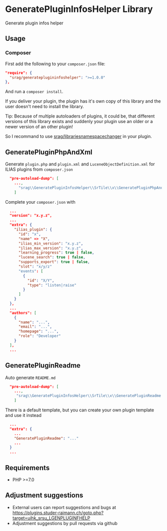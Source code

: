 # GeneratePluginInfosHelper Library

Generate plugin infos helper

## Usage

### Composer
First add the following to your `composer.json` file:
```json
"require": {
  "srag/generateplugininfoshelper": ">=1.0.0"
},
```
And run a `composer install`.

If you deliver your plugin, the plugin has it's own copy of this library and the user doesn't need to install the library.

Tip: Because of multiple autoloaders of plugins, it could be, that different versions of this library exists and suddenly your plugin use an older or a newer version of an other plugin!

So I recommand to use [srag/librariesnamespacechanger](https://packagist.org/packages/srag/librariesnamespacechanger) in your plugin.

## GeneratePluginPhpAndXml
Generate `plugin.php` and `plugin.xml` and `LuceneObjectDefinition.xml` for ILIAS plugins from `composer.json`
```json
  "pre-autoload-dump": [
    ...,
      "srag\\GeneratePluginInfosHelper\\SrTile\\x\\GeneratePluginPhpAndXml::generatePluginPhpAndXml"
    ]
```

Complete your `composer.json` with
```json
  ...
  "version": "x.y.z",
  ...
  "extra": {
    "ilias_plugin": {
      "id": "x",
      "name" => "X",
      "ilias_min_version": "x.y.z",
      "ilias_max_version": "x.y.z",
      "learning_progress": true | false,
      "lucene_search": true | false,
      "supports_export": true | false,
      "slot": "x/y/z"
      "events": [
        {
          "id": "X/Y",
          "type": "listen|raise"
        }
      ]
    }
  },
  ...
  "authors": [
    {
      "name": "...",
      "email": "...",
      "homepage": "...",
      "role": "Developer"
    }
  ],
  ...
```

## GeneratePluginReadme
Auto generate `README.md`
```json
  "pre-autoload-dump": [
    ...,
     "srag\\GeneratePluginInfosHelper\\SrTile\\x\\GeneratePluginReadme::generatePluginReadme"
    ]
```
There is a default template, but you can create your own plugin template and use it instead
```json
  ...
  "extra": {
    ...
    "GeneratePluginReadme": "..."
    ...
  }
  ...
```

## Requirements
* PHP >=7.0

## Adjustment suggestions
* External users can report suggestions and bugs at https://plugins.studer-raimann.ch/goto.php?target=uihk_srsu_LGENPLUGINFHELP
* Adjustment suggestions by pull requests via github

